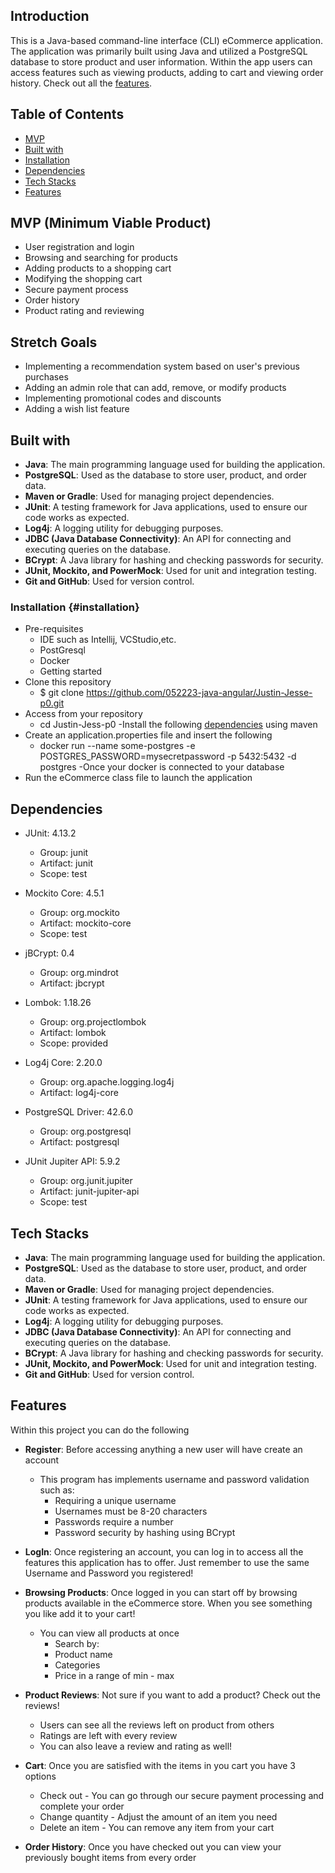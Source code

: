## Introduction

This is a Java-based command-line interface (CLI) eCommerce application. The application was primarily built using Java and utilized a PostgreSQL database to store product and user information.
Within the app users can access features such as viewing products, adding to cart and viewing order history. Check out all the [features](#features).
## Table of Contents
- [MVP](#mvp)
- [Built with](#built-with)
- [Installation](#installation)
- [Dependencies](#dependencies)
- [Tech Stacks](#tech-stacks)
- [Features](#features)

## MVP (Minimum Viable Product)

- User registration and login
- Browsing and searching for products
- Adding products to a shopping cart
- Modifying the shopping cart
- Secure payment process
- Order history
- Product rating and reviewing

## Stretch Goals

- Implementing a recommendation system based on user's previous purchases
- Adding an admin role that can add, remove, or modify products
- Implementing promotional codes and discounts
- Adding a wish list feature
## Built with

- **Java**: The main programming language used for building the application.
- **PostgreSQL**: Used as the database to store user, product, and order data.
- **Maven or Gradle**: Used for managing project dependencies.
- **JUnit**: A testing framework for Java applications, used to ensure our code works as expected.
- **Log4j**: A logging utility for debugging purposes.
- **JDBC (Java Database Connectivity)**: An API for connecting and executing queries on the database.
- **BCrypt**: A Java library for hashing and checking passwords for security.
- **JUnit, Mockito, and PowerMock**: Used for unit and integration testing.
- **Git and GitHub**: Used for version control.
### Installation {#installation}
- Pre-requisites
    - IDE such as Intellij, VCStudio,etc.
    - PostGresql
    - Docker
    - Getting started
- Clone this repository
    - $ git clone https://github.com/052223-java-angular/Justin-Jesse-p0.git
- Access from your repository
    - cd Justin-Jess-p0
      -Install the following [dependencies](#dependencies) using maven
- Create an application.properties file and insert the following
  - docker run --name some-postgres -e POSTGRES_PASSWORD=mysecretpassword -p 5432:5432 -d postgres
-Once your docker is connected to your database 
- Run the eCommerce class file to launch the application 
## Dependencies

- JUnit: 4.13.2
    - Group: junit
    - Artifact: junit
    - Scope: test

- Mockito Core: 4.5.1
    - Group: org.mockito
    - Artifact: mockito-core
    - Scope: test

- jBCrypt: 0.4
    - Group: org.mindrot
    - Artifact: jbcrypt

- Lombok: 1.18.26
    - Group: org.projectlombok
    - Artifact: lombok
    - Scope: provided

- Log4j Core: 2.20.0
    - Group: org.apache.logging.log4j
    - Artifact: log4j-core

- PostgreSQL Driver: 42.6.0
    - Group: org.postgresql
    - Artifact: postgresql

- JUnit Jupiter API: 5.9.2
    - Group: org.junit.jupiter
    - Artifact: junit-jupiter-api
    - Scope: test



## Tech Stacks

- **Java**: The main programming language used for building the application.
- **PostgreSQL**: Used as the database to store user, product, and order data.
- **Maven or Gradle**: Used for managing project dependencies.
- **JUnit**: A testing framework for Java applications, used to ensure our code works as expected.
- **Log4j**: A logging utility for debugging purposes.
- **JDBC (Java Database Connectivity)**: An API for connecting and executing queries on the database.
- **BCrypt**: A Java library for hashing and checking passwords for security.
- **JUnit, Mockito, and PowerMock**: Used for unit and integration testing.
- **Git and GitHub**: Used for version control.

## Features
Within this project you can do the following
- **Register**: Before accessing anything a new user will have create an account
    - This program has implements username and password validation such as:
        - Requiring a unique username
        - Usernames must be 8-20 characters
        - Passwords require a number
        - Password security by hashing using BCrypt
- **LogIn**: Once registering an account, you can log in to access all the features this application has to offer. Just remember to use the same Username and Password you registered!
- **Browsing Products**: Once logged in you can start off by browsing products available in the eCommerce store. When you see something you like add it to your cart!
    - You can view all products at once
        - Search by:
        - Product name
        - Categories
        - Price in a range of min - max
- **Product Reviews**: Not sure if you want to add a product? Check out the reviews!
    - Users can see all the reviews left on product from others
    - Ratings are left with every review
    - You can also leave a review and rating as well!

- **Cart**: Once you are satisfied with the items in you cart you have 3 options
    - Check out - You can go through our secure payment processing and complete your order
    - Change quantity - Adjust the amount of an item you need
    - Delete an item - You can remove any item from your cart

- **Order History**: Once you have checked out you can view your previously bought items from every order
